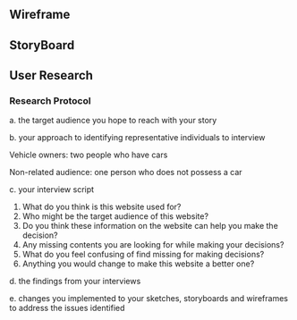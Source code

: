 ## Wireframe

## StoryBoard

## User Research

### Research Protocol

a. the target audience you hope to reach with your story


b. your approach to identifying representative individuals to interview

Vehicle owners: two people who have cars

Non-related audience: one person who does not possess a car

c. your interview script

1. What do you think is this website used for?
2. Who might be the target audience of this website?
3. Do you think these information on the website can help you make the decision?
4. Any missing contents you are looking for while making your decisions?
5. What do you feel confusing of find missing for making decisions?
6. Anything you would change to make this website a better one?

d. the findings from your interviews

e. changes you implemented to your sketches, storyboards and wireframes to address the issues identified
